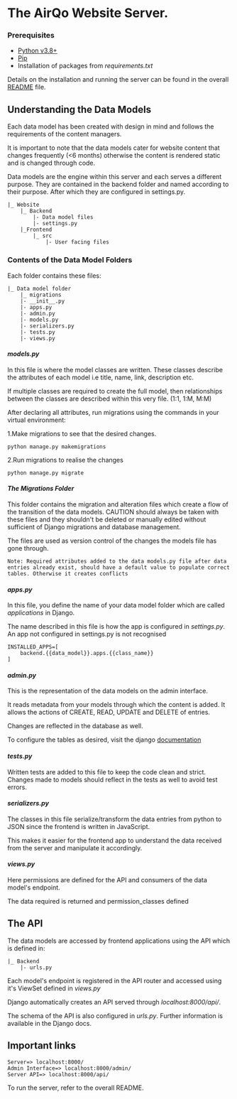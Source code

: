 # The AirQo Website Server.
### Prerequisites

- [Python v3.8+](https://www.python.org/downloads/)
- [Pip](https://pip.pypa.io/en/stable/installation/)
- Installation of packages from *requirements.txt*

Details on the installation and running the server can be found in the overall [README](https://github.com/airqo-platform/AirQo-frontend/blob/staging/website/README.md) file.

## Understanding the Data Models
Each data model has been created with design in mind and follows the requirements of the content managers.

It is important to note that the data models cater for website content that changes frequently (<6 months) otherwise the content is rendered static and is changed through code.

Data models are the engine within this server and each serves a different purpose. They are contained in the backend folder and named according to their purpose. After which they are configured in settings.py.

````
|_ Website
    |_ Backend
        |- Data model files
        |- settings.py
    |_Frontend
        |_ src
            |- User facing files
````
### Contents of the Data Model Folders
Each folder contains these files:
````
|_ Data model folder
    |_ migrations
    |- __init__.py
    |- apps.py
    |- admin.py
    |- models.py
    |- serializers.py
    |- tests.py
    |- views.py
````

#### *models.py*

In this file is where the model classes are written. These classes describe the attributes of each model i.e title, name, link, description etc.

If multiple classes are required to create the full model, then relationships between the classes are described within this very file. (1:1, 1:M, M:M)

After declaring all attributes, run migrations using the commands in your virtual environment:

1.Make migrations to see that the desired changes.

    python manage.py makemigrations

2.Run migrations to realise the changes

    python manage.py migrate

#### *The Migrations Folder*
This folder contains the migration and alteration files which create a flow of the transition of the data models. CAUTION should always be taken with these files and they shouldn't be deleted or manually edited without sufficient of Django migrations and database management. 

The files are used as version control of the changes the models file has gone through.

    Note: Required attributes added to the data models.py file after data entries already exist, should have a default value to populate correct tables. Otherwise it creates conflicts

#### *apps.py*
In this file, you define the name of your data model folder which are called *applications* in Django. 

The name described in this file is how the app is configured in *settings.py*.
An app not configured in settings.py is not recognised
    
    INSTALLED_APPS=[
        backend.{{data_model}}.apps.{{class_name}}
    ]

#### *admin.py*
This is the representation of the data models on the admin interface. 

It reads metadata from your models through which the content is added. It allows the actions of CREATE, READ, UPDATE and DELETE of entries.

Changes are reflected in the database as well.

To configure the tables as desired, visit the django [documentation](https://docs.djangoproject.com/en/4.2/ref/contrib/admin/)

#### *tests.py*
Written tests are added to this file to keep the code clean and strict. Changes made to models should reflect in the tests as well to avoid test errors.

#### *serializers.py*
The classes in this file serialize/transform the data entries from python to JSON since the frontend is written in JavaScript. 

This makes it easier for the frontend app to understand the data received from the server and manipulate it accordingly.

#### *views.py*
Here permissions are defined for the API and consumers of the data model's endpoint.

The data required is returned and permission_classes defined

## The API
The data models are accessed by frontend applications using the API which is defined in:

    |_ Backend
        |- urls.py

Each model's endpoint is registered in the API router and accessed using it's ViewSet defined in *views.py*

Django automatically creates an API served through *localhost:8000/api/*.

The schema of the API is also configured in *urls.py*. Further information is available in the Django docs.

## Important links

    Server=> localhost:8000/
    Admin Interface=> localhost:8000/admin/
    Server API=> localhost:8000/api/

To run the server, refer to the overall README.